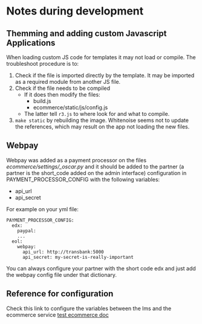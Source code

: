 # Notes during development

## Themming and adding custom Javascript Applications

When loading custom JS code for templates it may not load or compile. The troubleshoot procedure is to:
1. Check if the file is imported directly by the template. It may be imported as a required module from another JS file.
2. Check if the file needs to be compiled
    - If it does then modify the files:
      - build.js
      - ecommerce/static/js/config.js
    - The latter tell ```r3.js``` to where look for and what to compile.
3. ```make static``` by rebuilding the image. Whitenoise seems not to update the references, which may result on the app not loading the new files.

## Webpay

Webpay was added as a payment processor on the files *ecommerce/settings/_oscar.py* and it should be added to the partner (a partner is the short_code added on the admin interface) configuration in PAYMENT_PROCESSOR_CONFIG with the following variables:
  * api_url
  * api_secret

For example on your yml file:
```
PAYMENT_PROCESSOR_CONFIG:
  edx:
    paypal:
    ...
  eol:
    webpay:
      api_url: http://transbank:5000
      api_secret: my-secret-is-really-important
```
You can always configure your partner with the short code edx and just add the webpay config file under that dictionary.

## Reference for configuration

Check this link to configure the variables between the lms and the ecommerce service
[test ecommerce doc](https://github.com/edx/ecommerce/blob/5a3f18f91f36c7af461bfd52e7c21578c62d4912/docs/test_ecommerce.rst)